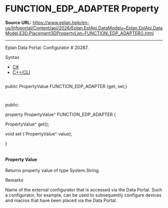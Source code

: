 # FUNCTION_EDP_ADAPTER Property

**Source URL:** https://www.eplan.help/en-us/Infoportal/Content/api/2026/Eplan.EplApi.DataModelu~Eplan.EplApi.DataModel.E3D.Placement3DPropertyList~FUNCTION_EDP_ADAPTER().html

---

Eplan Data Portal: Configurator # 20287.

Syntax

- [C#](#i-syntax-CS)
- [C++/CLI](#i-syntax-CPP2005)

```
```
public PropertyValue FUNCTION_EDP_ADAPTER {get; set;}
```
```

```
```
public:

property PropertyValue^ FUNCTION_EDP_ADAPTER {

   PropertyValue^ get();

   void set (    PropertyValue^ value);

}
```
```

#### Property Value

Returns property value of type System.String.

Remarks

Name of the external configurator that is accessed via the Data Portal. Such a configurator, for example, can be used to subsequently configure devices and macros that have been placed via the Data Portal.
